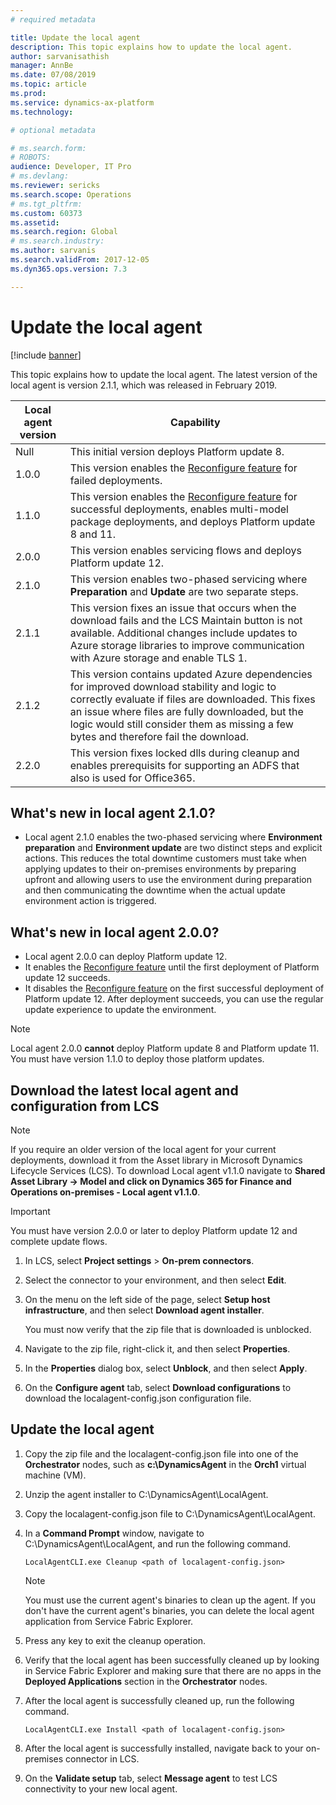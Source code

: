 ```yaml
---
# required metadata

title: Update the local agent
description: This topic explains how to update the local agent.
author: sarvanisathish
manager: AnnBe
ms.date: 07/08/2019
ms.topic: article
ms.prod: 
ms.service: dynamics-ax-platform
ms.technology: 

# optional metadata

# ms.search.form: 
# ROBOTS: 
audience: Developer, IT Pro
# ms.devlang: 
ms.reviewer: sericks
ms.search.scope: Operations
# ms.tgt_pltfrm: 
ms.custom: 60373
ms.assetid: 
ms.search.region: Global
# ms.search.industry: 
ms.author: sarvanis
ms.search.validFrom: 2017-12-05
ms.dyn365.ops.version: 7.3

---
```

# Update the local agent

[!include [banner](../includes/banner.md)]

This topic explains how to update the local agent. The latest version of the local agent is version 2.1.1, which was released in February 2019.

| Local agent version | Capability | 
|---------------------|------------|
| Null                | This initial version deploys Platform update 8. |
| 1.0.0               | This version enables the [Reconfigure feature](../../dev-itpro/lifecycle-services/reconfigure-environment.md) for failed deployments. |
| 1.1.0               | This version enables the [Reconfigure feature](../../dev-itpro/lifecycle-services/reconfigure-environment.md)  for successful deployments, enables multi-model package deployments, and deploys Platform update 8 and 11. | 
| 2.0.0               | This version enables servicing flows and deploys Platform update 12. |
| 2.1.0               | This version enables two-phased servicing where **Preparation** and **Update** are two separate steps. |
| 2.1.1               | This version fixes an issue that occurs when the download fails and the LCS Maintain button is not available. Additional changes include updates to Azure storage libraries to improve communication with Azure storage and enable TLS 1.  |
| 2.1.2               | This version contains updated Azure dependencies for improved download stability and logic to correctly evaluate if files are downloaded. This fixes an issue where files are fully downloaded, but the logic would still consider them as missing a few bytes and therefore fail the download.  |
| 2.2.0               | This version fixes locked dlls during cleanup and enables prerequisits for supporting an ADFS that also is used for Office365. |

## What's new in local agent 2.1.0?
- Local agent 2.1.0 enables the two-phased servicing where **Environment preparation** and **Environment update** are two distinct steps and explicit actions. This reduces the total downtime customers must take when applying updates to their on-premises environments by preparing upfront and allowing users to use the environment during preparation and then communicating the downtime when the actual update environment action is triggered.

## What's new in local agent 2.0.0?
- Local agent 2.0.0 can deploy Platform update 12.
- It enables the [Reconfigure feature](../../dev-itpro/lifecycle-services/reconfigure-environment.md) until the first deployment of Platform update 12 succeeds.
- It disables the [Reconfigure feature](../../dev-itpro/lifecycle-services/reconfigure-environment.md) on the first successful deployment of Platform update 12. After deployment succeeds, you can use the regular update experience to update the environment.

> [!NOTE]
> Local agent 2.0.0 **cannot** deploy Platform update 8 and Platform update 11. You must have version 1.1.0 to deploy those platform updates.

## Download the latest local agent and configuration from LCS

> [!NOTE]
> If you require an older version of the local agent for your current deployments, download it from the Asset library in Microsoft Dynamics Lifecycle Services (LCS). To download Local agent v1.1.0 navigate to **Shared Asset Library -> Model and click on Dynamics 365 for Finance and Operations on-premises - Local agent v1.1.0**.

> [!IMPORTANT]
> You must have version 2.0.0 or later to deploy Platform update 12 and complete update flows.

1. In LCS, select **Project settings** &gt; **On-prem connectors**.
2. Select the connector to your environment, and then select **Edit**.
3. On the menu on the left side of the page, select **Setup host infrastructure**, and then select **Download agent installer**.

    You must now verify that the zip file that is downloaded is unblocked.

4. Navigate to the zip file, right-click it, and then select **Properties**.
5. In the **Properties** dialog box, select **Unblock**, and then select **Apply**.
6. On the **Configure agent** tab, select **Download configurations** to download the localagent-config.json configuration file.

## Update the local agent

1. Copy the zip file and the localagent-config.json file into one of the **Orchestrator** nodes, such as **c:\\DynamicsAgent** in the **Orch1** virtual machine (VM).
2. Unzip the agent installer to C:\\DynamicsAgent\\LocalAgent.
3. Copy the localagent-config.json file to C:\\DynamicsAgent\\LocalAgent.
4. In a **Command Prompt** window, navigate to C:\\DynamicsAgent\\LocalAgent, and run the following command.

    ```
    LocalAgentCLI.exe Cleanup <path of localagent-config.json>
    ```

    > [!NOTE]
    > You must use the current agent's binaries to clean up the agent. If you don't have the current agent's binaries, you can delete the local agent application from Service Fabric Explorer.

5. Press any key to exit the cleanup operation.
6. Verify that the local agent has been successfully cleaned up by looking in Service Fabric Explorer and making sure that there are no apps in the **Deployed Applications** section in the **Orchestrator** nodes.
7. After the local agent is successfully cleaned up, run the following command.

    ```
    LocalAgentCLI.exe Install <path of localagent-config.json>
    ```

8. After the local agent is successfully installed, navigate back to your on-premises connector in LCS.
9. On the **Validate setup** tab, select **Message agent** to test LCS connectivity to your new local agent.
